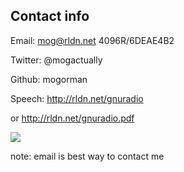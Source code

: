 ## Contact info

Email: mog@rldn.net 4096R/6DEAE4B2

Twitter: @mogactually

Github: mogorman

Speech: http://rldn.net/gnuradio

or http://rldn.net/gnuradio.pdf

![](images/mog_icon.png)

note:  email is best way to contact me
